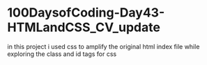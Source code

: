 # 100DaysofCoding-Day43-HTMLandCSS_CV_update
in this project i used css to amplify the original html index file while exploring the class and id tags for css
